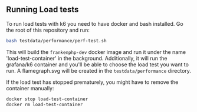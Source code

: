 ## Running Load tests

To run load tests with k6 you need to have docker and bash installed.
Go the root of this repository and run:

```sh
bash testdata/performance/perf-test.sh
```

This will build the `frankenphp-dev` docker image and run it under the name 'load-test-container'
in the background. Additionally, it will run the grafana/k6 container and you'll be able to choose
the load test you want to run. A flamegraph.svg will be created in the `testdata/performance` directory.

If the load test has stopped prematurely, you might have to remove the container manually:

```sh
docker stop load-test-container
docker rm load-test-container
```
